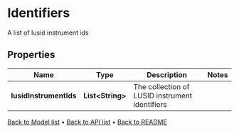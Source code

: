 

# Identifiers

A list of lusid instrument ids

## Properties

| Name | Type | Description | Notes |
|------------ | ------------- | ------------- | -------------|
|**lusidInstrumentIds** | **List&lt;String&gt;** | The collection of LUSID instrument identifiers |  |



[Back to Model list](../README.md#documentation-for-models) &#8226; [Back to API list](../README.md#documentation-for-api-endpoints) &#8226; [Back to README](../README.md)


